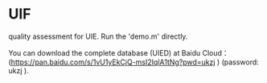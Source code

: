# UIF
quality assessment for UIE. Run the 'demo.m' directly.

You can download the complete database (UIED) at Baidu Cloud：
(https://pan.baidu.com/s/1vU1yEkCjQ-msI2IqlA1tNg?pwd=ukzj )  (password: ukzj  ).



